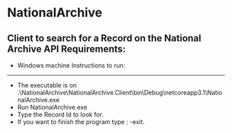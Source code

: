 NationalArchive
================
Client to search for a Record on the National Archive API
Requirements:
--------------
 - Windows machine
Instructions to run:
-------------------
 - The executable is on .\NationalArchive\NationalArchive.Client\bin\Debug\netcoreapp3.1\NationalArchive.exe
 - Run NationalArchive.exe
 - Type the Record Id to look for.
 - If you want to finish the program type : -exit.
 
 
	


